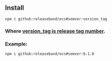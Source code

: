 ## Install

```
npm i github:releaseband/ecs#semver:version_tag
```

### Where [version_tag is release tag number](https://github.com/releaseband/ecs/releases).

### Example:

```
npm i github:releaseband/ecs#semver:0.1.0
```
